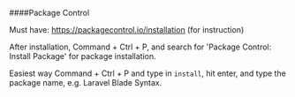 ####Package Control 

Must have:
https://packagecontrol.io/installation (for instruction)

After installation, Command + Ctrl + P,
and search for 'Package Control: Install Package' for package installation.

Easiest way Command + Ctrl + P and type in ```install```, hit enter, and type the package name, e.g. Laravel Blade Syntax.